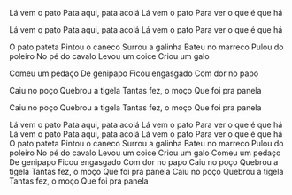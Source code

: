 Lá vem o pato
Pata aqui, pata acolá
Lá vem o pato
Para ver o que é que há

Lá vem o pato
Pata aqui, pata acolá
Lá vem o pato
Para ver o que é que há

O pato pateta
Pintou o caneco
Surrou a galinha
Bateu no marreco
Pulou do poleiro
No pé do cavalo
Levou um coice
Criou um galo

Comeu um pedaço
De genipapo
Ficou engasgado
Com dor no papo

Caiu no poço
Quebrou a tigela
Tantas fez, o moço
Que foi pra panela

Caiu no poço
Quebrou a tigela
Tantas fez, o moço
Que foi pra panela

Lá vem o pato
Pata aqui, pata acolá
Lá vem o pato
Para ver o que é que há
Lá vem o pato
Pata aqui, pata acolá
Lá vem o pato
Para ver o que é que há
O pato pateta
Pintou o caneco
Surrou a galinha
Bateu no marreco
Pulou do poleiro
No pé do cavalo
Levou um coice
Criou um galo
Comeu um pedaço
De genipapo
Ficou engasgado
Com dor no papo
Caiu no poço
Quebrou a tigela
Tantas fez, o moço
Que foi pra panela
Caiu no poço
Quebrou a tigela
Tantas fez, o moço
Que foi pra panela

